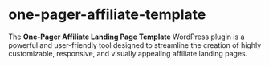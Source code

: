 # one-pager-affiliate-template
The **One-Pager Affiliate Landing Page Template** WordPress plugin is a powerful and user-friendly tool designed to streamline the creation of highly customizable, responsive, and visually appealing affiliate landing pages.
